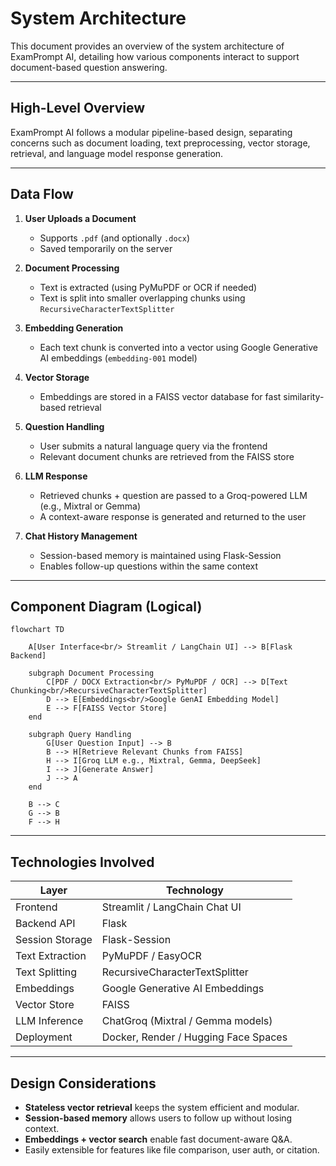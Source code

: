 # System Architecture

This document provides an overview of the system architecture of ExamPrompt AI, detailing how various components interact to support document-based question answering.

---

## High-Level Overview

ExamPrompt AI follows a modular pipeline-based design, separating concerns such as document loading, text preprocessing, vector storage, retrieval, and language model response generation.

---

## Data Flow

1. **User Uploads a Document**
   - Supports `.pdf` (and optionally `.docx`)
   - Saved temporarily on the server

2. **Document Processing**
   - Text is extracted (using PyMuPDF or OCR if needed)
   - Text is split into smaller overlapping chunks using `RecursiveCharacterTextSplitter`

3. **Embedding Generation**
   - Each text chunk is converted into a vector using Google Generative AI embeddings (`embedding-001` model)

4. **Vector Storage**
   - Embeddings are stored in a FAISS vector database for fast similarity-based retrieval

5. **Question Handling**
   - User submits a natural language query via the frontend
   - Relevant document chunks are retrieved from the FAISS store

6. **LLM Response**
   - Retrieved chunks + question are passed to a Groq-powered LLM (e.g., Mixtral or Gemma)
   - A context-aware response is generated and returned to the user

7. **Chat History Management**
   - Session-based memory is maintained using Flask-Session
   - Enables follow-up questions within the same context

---

## Component Diagram (Logical)

```mermaid
flowchart TD

    A[User Interface<br/> Streamlit / LangChain UI] --> B[Flask Backend]

    subgraph Document Processing
        C[PDF / DOCX Extraction<br/> PyMuPDF / OCR] --> D[Text Chunking<br/>RecursiveCharacterTextSplitter]
        D --> E[Embeddings<br/>Google GenAI Embedding Model]
        E --> F[FAISS Vector Store]
    end

    subgraph Query Handling
        G[User Question Input] --> B
        B --> H[Retrieve Relevant Chunks from FAISS]
        H --> I[Groq LLM e.g., Mixtral, Gemma, DeepSeek]
        I --> J[Generate Answer]
        J --> A
    end

    B --> C
    G --> B
    F --> H
```


---

## Technologies Involved

| Layer           | Technology                           |
| --------------- | ------------------------------------ |
| Frontend        | Streamlit / LangChain Chat UI        |
| Backend API     | Flask                                |
| Session Storage | Flask-Session                        |
| Text Extraction | PyMuPDF / EasyOCR                    |
| Text Splitting  | RecursiveCharacterTextSplitter       |
| Embeddings      | Google Generative AI Embeddings      |
| Vector Store    | FAISS                                |
| LLM Inference   | ChatGroq (Mixtral / Gemma models)    |
| Deployment      | Docker, Render / Hugging Face Spaces |

---

## Design Considerations

* **Stateless vector retrieval** keeps the system efficient and modular.
* **Session-based memory** allows users to follow up without losing context.
* **Embeddings + vector search** enable fast document-aware Q\&A.
* Easily extensible for features like file comparison, user auth, or citation.
